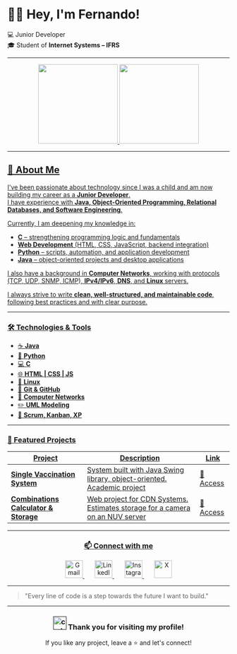 # 👨‍💻 Hey, I'm Fernando!

💻 Junior Developer  
🎓 Student of **Internet Systems – IFRS**

---

<div align="center">
<a href="https://github.com/FernandoHaeser">
<img loading="lazy" height="180em" src="https://github-readme-stats.vercel.app/api?username=FernandoHaeser&show_icons=true&theme=dark&include_all_commits=true&count_private=true"/>
<img loading="lazy" height="180em" src="https://github-readme-stats.vercel.app/api/top-langs/?username=FernandoHaeser&layout=compact&langs_count=7&theme=dark"/>
</div>

---

## 🧠 About Me

I've been passionate about technology since I was a child and am now building my career as a **Junior Developer**.  
I have experience with **Java, Object-Oriented Programming, Relational Databases, and Software Engineering**.

Currently, I am deepening my knowledge in:

* **C** – strengthening programming logic and fundamentals
* **Web Development** (HTML, CSS, JavaScript, backend integration)
* **Python** – scripts, automation, and application development
* **Java** – object-oriented projects and desktop applications

I also have a background in **Computer Networks**, working with protocols (TCP, UDP, SNMP, ICMP), **IPv4/IPv6**, **DNS**, and **Linux** servers.

I always strive to write **clean, well-structured, and maintainable code**, following best practices and with clear purpose.

---

### 🛠️ Technologies & Tools

* ☕ **Java**
* 🐍 **Python**
* 💻 **C**
* 🌐 **HTML | CSS | JS**
* 🐧 **Linux**
* 🔧 **Git & GitHub**
* 🛜 **Computer Networks**
* ✏️ **UML Modeling**
* 🔨 **Scrum, Kanban, XP**

---

### 💼 Featured Projects

| Project                                    | Description                                                                                                                  | Link                                                               |
| ------------------------------------------ | ---------------------------------------------------------------------------------------------------------------------------- | ------------------------------------------------------------------ |
| **Single Vaccination System**              | System built with Java Swing library, object-oriented. Academic project                                                      | [🔗 Access](https://github.com/FernandoHaeser/SVS-System)          |
| **Combinations Calculator & Storage**      | Web project for CDN Systems. Estimates storage for a camera on an NUV server                                                 | [🔗 Access](https://github.com/FernandoHaeser/nuv-calculator)      |

---

<div align="center">
  <h3>📫 Connect with me</h3>

  <a href="mailto:fernandohaeserr@gmail.com">
    <img src="https://img.shields.io/badge/Gmail-D14836?style=for-the-badge&logo=gmail&logoColor=white" alt="Gmail" height="40">
  </a>
  ‎ ‎ ‎ ‎ ‎ ‎

  <a href="https://www.linkedin.com/in/fehaeser">
    <img src="https://img.shields.io/badge/LinkedIn-0A66C2?style=for-the-badge&logo=linkedin&logoColor=white" alt="LinkedIn" height="40">
  </a>
  ‎ ‎ ‎ ‎ ‎ ‎

  <a href="https://www.instagram.com/devhaeser/">
    <img src="https://img.shields.io/badge/Instagram-E4405F?style=for-the-badge&logo=instagram&logoColor=white" alt="Instagram" height="40">
  </a>
  ‎ ‎ ‎ ‎ ‎ ‎

  <a href="https://x.com/devhaeser">
    <img src="https://img.shields.io/badge/X-000000?style=for-the-badge&logo=x&logoColor=white" alt="X" height="40">
  </a>
</div>  

---

> "Every line of code is a step towards the future I want to build."

---
<div align=center>
<h3><a href=""><img src="https://user-images.githubusercontent.com/74038190/226127923-0e8b7792-7b3c-462b-951b-63c96ba1a5af.gif" width="30" alt="cat"></a> Thank you for visiting my profile!</h3>

If you like any project, leave a ⭐ and let's connect!
</div>
